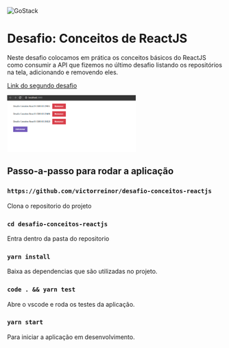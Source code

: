 <img alt="GoStack" src="https://storage.googleapis.com/golden-wind/bootcamp-gostack/header-desafios.png" />

# Desafio: Conceitos de ReactJS

Neste desafio colocamos em prática os conceitos básicos do ReactJS como consumir a API que fizemos no último desafio listando os repositórios na tela, adicionando e removendo eles.

[Link do segundo desafio](https://github.com/Rocketseat/bootcamp-gostack-desafios/tree/master/desafio-conceitos-reactjs "Link do segundo desafio")

<img alt="Tela do desafio" width="300" src="https://github.com/victorreinor/gostack-desafio-conceitos-reactjs/blob/master/tela%20do%20desafio.png" />

## Passo-a-passo para rodar a aplicação

### `https://github.com/victorreinor/desafio-conceitos-reactjs`
Clona o repositorio do projeto

### `cd desafio-conceitos-reactjs`
Entra dentro da pasta do repositorio

### `yarn install`
Baixa as dependencias que são utilizadas no projeto.

### `code . && yarn test`
Abre o vscode e roda os testes da aplicação.

### `yarn start`
Para iniciar a aplicação em desenvolvimento.
